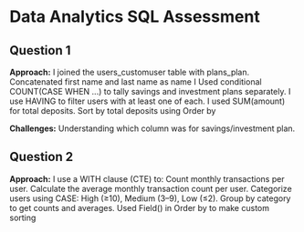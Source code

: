# Data Analytics SQL Assessment

## Question 1
**Approach:**
I joined the users_customuser table with plans_plan.
Concatenated first name and last name as name
I Used conditional COUNT(CASE WHEN ...) to tally savings and investment plans separately.
I use HAVING to filter users with at least one of each.
I used SUM(amount) for total deposits.
Sort by total deposits using Order by

**Challenges:**
Understanding which column was for savings/investment plan.

## Question 2
**Approach:**
I use a WITH clause (CTE) to:
Count monthly transactions per user.
Calculate the average monthly transaction count per user.
Categorize users using CASE: High (≥10), Medium (3–9), Low (≤2).
Group by category to get counts and averages.
Used Field() in Order by to make custom sorting 
